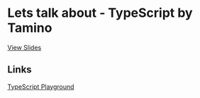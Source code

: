 # Lets talk about - TypeScript by Tamino

[View Slides](https://typescript.lets-talk-about.tamino.dev)

## Links

[TypeScript Playground](https://www.typescriptlang.org/play)
